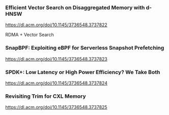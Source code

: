 ### Efficient Vector Search on Disaggregated Memory with d-HNSW

https://dl.acm.org/doi/10.1145/3736548.3737822


RDMA + Vector Search


### SnapBPF: Exploiting eBPF for Serverless Snapshot Prefetching

https://dl.acm.org/doi/10.1145/3736548.3737823

### SPDK+: Low Latency or High Power Efficiency? We Take Both

https://dl.acm.org/doi/10.1145/3736548.3737824

### Revisiting Trim for CXL Memory

https://dl.acm.org/doi/10.1145/3736548.3737825